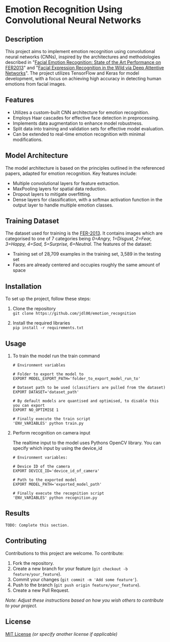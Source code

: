 # Emotion Recognition Using Convolutional Neural Networks

## Description

This project aims to implement emotion recognition using convolutional neural networks (CNNs), inspired by the architectures and methodologies described in "[Facial Emotion Recognition: State of the Art Performance on FER2013](https://arxiv.org/ftp/arxiv/papers/2105/2105.03588.pdf)" and "[Facial Expression Recognition in the Wild via Deep Attentive Networks](https://iopscience.iop.org/article/10.1088/1742-6596/1844/1/012004/pdf)". The project utilizes TensorFlow and Keras for model development, with a focus on achieving high accuracy in detecting human emotions from facial images.

## Features

- Utilizes a custom-built CNN architecture for emotion recognition.
- Employs Haar cascades for effective face detection in preprocessing.
- Implements data augmentation to enhance model robustness.
- Split data into training and validation sets for effective model evaluation.
- Can be extended to real-time emotion recognition with minimal modifications.

## Model Architecture

The model architecture is based on the principles outlined in the referenced papers, adapted for emotion recognition. Key features include:

- Multiple convolutional layers for feature extraction.
- MaxPooling layers for spatial data reduction.
- Dropout layers to mitigate overfitting.
- Dense layers for classification, with a softmax activation function in the output layer to handle multiple emotion classes.

## Training Dataset

The dataset used for training is the [FER-2013](https://www.kaggle.com/datasets/msambare/fer2013/). It contains images which are categorised to one of 7 categories being *0=Angry, 1=Disgust, 2=Fear, 3=Happy, 4=Sad, 5=Surprise, 6=Neutral*. The features of the dataset:

- Training set of 28,709 examples in the training set, 3,589 in the testing set
- Faces are already centered and occupies roughly the same amount of space

## Installation

To set up the project, follow these steps:

1. Clone the repository \
`git clone https://github.com/jdl00/emotion_recognition`

2. Install the required libraries \
`pip install -r requirements.txt`

## Usage

1. To train the model run the train command

    ```
    # Environment variables

    # Folder to export the model to
    EXPORT MODEL_EXPORT_PATH='folder_to_export_model_run_to'

    # Dataset path to be used (classifiers are pulled from the dataset)
    EXPORT DATASET='dataset_path'

    # By default models are quantised and optimised, to disable this you can export
    EXPORT NO_OPTIMISE 1

    # Finally execute the train script
    'ENV_VARIABLES' python train.py
    ```

2. Perform recognition on camera input

    The realtime input to the model uses Pythons OpenCV library. You can specify which input by using the device_id

    ```
    # Environment variables:

    # Device ID of the camera
    EXPORT DEVICE_ID='device_id_of_camera'

    # Path to the exported model
    EXPORT MODEL_PATH='exported_model_path'

    # Finally execute the recognition script
    'ENV_VARIABLES' python recognition.py
    ```

## Results

`TODO: Complete this section.`

## Contributing
Contributions to this project are welcome. To contribute:
1. Fork the repository.
2. Create a new branch for your feature (`git checkout -b feature/your_feature`).
3. Commit your changes (`git commit -m 'Add some feature'`).
4. Push to the branch (`git push origin feature/your_feature`).
5. Create a new Pull Request.

*Note: Adjust these instructions based on how you wish others to contribute to your project.*

## License
[MIT License](LICENSE.md) *(or specify another license if applicable)*